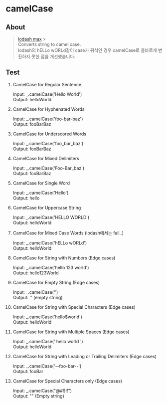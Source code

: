 # camelCase

## About

> [lodash max](https://lodash.com/docs/4.17.15#camelCase) > <br/>
> Converts string to camel case.<br/>
> lodash의 hELLo wORLd같이 case가 뒤섞인 경우 camelCase로 올바르게 변환하지 못한 점을 개선했습니다.

## Test

1. CamelCase for Regular Sentence

   Input: \_.camelCase('Hello World')<br/> Output: helloWorld

2. CamelCase for Hyphenated Words

   Input: \_.camelCase('foo-bar-baz')<br/> Output: fooBarBaz

3. CamelCase for Underscored Words

   Input: \_.camelCase('foo_bar_baz')<br/> Output: fooBarBaz

4. CamelCase for Mixed Delimiters

   Input: \_.camelCase('Foo-Bar_baz')<br/> Output: fooBarBaz

5. CamelCase for Single Word

   Input: \_.camelCase('Hello')<br/> Output: hello

6. CamelCase for Uppercase String

   Input: \_.camelCase('HELLO WORLD')<br/> Output: helloWorld

7. CamelCase for Mixed Case Words (lodash에서는 fail..)

   Input: \_.camelCase('hELLo wORLd')<br/> Output: helloWorld

8. CamelCase for String with Numbers (Edge cases)

   Input: \_.camelCase('hello 123 world')<br/> Output: hello123World

9. CamelCase for Empty String (Edge cases)

   Input: \_.camelCase('')<br/> Output: '' (empty string)

10. CamelCase for String with Special Characters (Edge cases)

    Input: \_.camelCase('hello$world')<br/> Output: helloWorld

11. CamelCase for String with Multiple Spaces (Edge cases)

    Input: \_.camelCase(' hello world ')<br/> Output: helloWorld

12. CamelCase for String with Leading or Trailing Delimiters (Edge cases)

    Input: \_.camelCase('--foo-bar--')<br/> Output: fooBar

13. CamelCase for Special Characters only (Edge cases)

    Input: \_.camelCase("@#$!!")<br/> Output: "" (Empty string)
